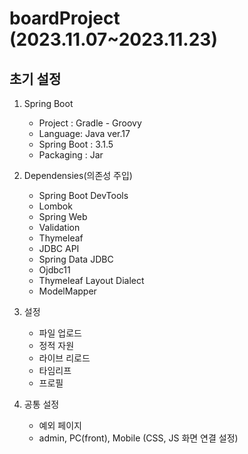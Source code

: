 # boardProject (2023.11.07~2023.11.23)

## 초기 설정
1. Spring Boot

    + Project : Gradle - Groovy
    + Language: Java ver.17
    + Spring Boot : 3.1.5
    + Packaging : Jar


2. Dependensies(의존성 주입)
  
    + Spring Boot DevTools
    + Lombok
    + Spring Web
    + Validation
    + Thymeleaf
    + JDBC API
    + Spring Data JDBC
    + Ojdbc11
    + Thymeleaf Layout Dialect
    + ModelMapper
   

3. 설정

    + 파일 업로드
    + 정적 자원
    + 라이브 리로드
    + 타임리프
    + 프로필

4. 공통 설정
   + 예외 페이지
   + admin, PC(front), Mobile (CSS, JS 화면 연결 설정)
